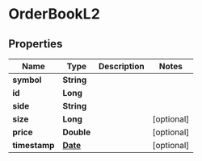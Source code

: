 
# OrderBookL2

## Properties
Name | Type | Description | Notes
------------ | ------------- | ------------- | -------------
**symbol** | **String** |  | 
**id** | **Long** |  | 
**side** | **String** |  | 
**size** | **Long** |  |  [optional]
**price** | **Double** |  |  [optional]
**timestamp** | [**Date**](Date.md) |  |  [optional]



